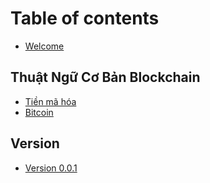 # Table of contents

* [Welcome](README.md)

## Thuật Ngữ Cơ Bản Blockchain

* [Tiền mã hóa](thuat-ngu-co-ban-blockchain/tien-ma-hoa.md)
* [Bitcoin](thuat-ngu-co-ban-blockchain/bitcoin.md)

## Version

* [Version 0.0.1](version/version-0.0.1.md)
